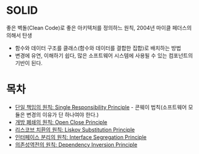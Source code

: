 # SOLID 
좋은 벽돌(Clean Code)로 좋은 아키텍처를 정의하느 원칙, 2004년 마이클 페더스의 의해서 탄생
* 함수와 데이터 구조를 클래스(함수와 데이터를 결합한 집합)로 배치하는 방법
* 변경에 유연, 이해하기 쉽다, 많은 소프트웨어 시스템에 사용될 수 있는 컴포넌트의 기반이 된다.

# 목차
* [단일 책임의 원칙: Single Responsibility Principle](https://git.lsis.com/dive/hello-solid/blob/master/docs/SRP.md) - 콘웨이 법칙(소프트웨어 모듈은 변경의 이유가 단 하나여야 한다.)
* [개방 폐쇄의 원칙: Open Close Principle](https://git.lsis.com/dive/hello-solid/blob/master/docs/OCP.md)
* [리스코브 치환의 원칙: Liskov Substitution Principle](https://git.lsis.com/dive/hello-solid/blob/master/docs/LSP.md)
* [인터페이스 분리의 원칙: Interface Segregation Principle](https://git.lsis.com/dive/hello-solid/blob/master/docs/ISP.md)
* [의존성역전의 원칙: Dependency Inversion Principle](https://git.lsis.com/dive/hello-solid/blob/master/docs/DIP.md)


